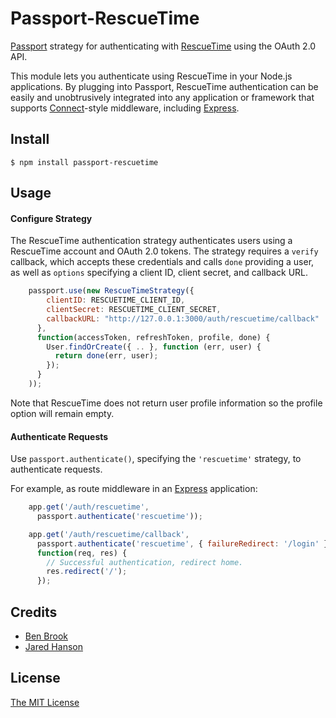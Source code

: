 # Passport-RescueTime

[Passport](http://passportjs.org/) strategy for authenticating with [RescueTime](https://rescuetime.com/)
using the OAuth 2.0 API.

This module lets you authenticate using RescueTime in your Node.js applications.
By plugging into Passport, RescueTime authentication can be easily and
unobtrusively integrated into any application or framework that supports
[Connect](http://www.senchalabs.org/connect/)-style middleware, including
[Express](http://expressjs.com/).

## Install

    $ npm install passport-rescuetime

## Usage

#### Configure Strategy

The RescueTime authentication strategy authenticates users using a RescueTime account
and OAuth 2.0 tokens.  The strategy requires a `verify` callback, which accepts
these credentials and calls `done` providing a user, as well as `options`
specifying a client ID, client secret, and callback URL.

```js
    passport.use(new RescueTimeStrategy({
        clientID: RESCUETIME_CLIENT_ID,
        clientSecret: RESCUETIME_CLIENT_SECRET,
        callbackURL: "http://127.0.0.1:3000/auth/rescuetime/callback"
      },
      function(accessToken, refreshToken, profile, done) {
        User.findOrCreate({ .. }, function (err, user) {
          return done(err, user);
        });
      }
    ));
```

Note that RescueTime does not return user profile information so the profile
option will remain empty.

#### Authenticate Requests

Use `passport.authenticate()`, specifying the `'rescuetime'` strategy, to
authenticate requests.

For example, as route middleware in an [Express](http://expressjs.com/)
application:

```js
    app.get('/auth/rescuetime',
      passport.authenticate('rescuetime'));

    app.get('/auth/rescuetime/callback',
      passport.authenticate('rescuetime', { failureRedirect: '/login' }),
      function(req, res) {
        // Successful authentication, redirect home.
        res.redirect('/');
      });
```

## Credits

  - [Ben Brook](http://github.com/bencmbrook)
  - [Jared Hanson](https://github.com/jaredhanson)

## License

[The MIT License](http://opensource.org/licenses/MIT)

